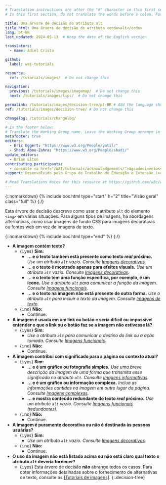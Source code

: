 ```yaml
---
# Translation instructions are after the "#" character in this first section. They are comments that do not show up in the web page. You do not need to translate the instructions after "#".
# In this first section, do not translate the words before a colon. For example, do not translate "title:". Do translate the text after "title:".

title: Uma árvore de decisão do atributo alt
title_html: Uma árvore de decisão do atributo <code>alt</code>
lang: pt-BR
last_updated: 2024-05-13  # Keep the date of the English version

translators:
  - name: Adiel Cristo

github:
  label: wai-tutorials

resource:
  ref: /tutorials/images/  # Do not change this

navigation:
  previous: /tutorials/images/imagemap/  # Do not change this
  next: /tutorials/images/tips/  # Do not change this

permalink: /tutorials/images/decision-tree/pt-BR # Add the language shortcode to the end, with no slash at end, for example: /link/to/page/fr
ref: /tutorials/images/decision-tree/ # Do not change this

changelog: /tutorials/changelog/

# In the footer below:
# Translate the Working Group name. Leave the Working Group acronym in English.
metafooter: true
editors:
  - Eric Eggert: "https://www.w3.org/People/yatil/"
  - Shadi Abou-Zahra: "https://www.w3.org/People/shadi/"
update_editors:
  - Brian Elton
contributing_participants:
  - consulte <a href="/WAI/tutorials/acknowledgements/">Agradecimentos</a>
support: Desenvolvido pelo Grupo de Trabalho de Educação e Extensão (<a href="https://www.w3.org/groups/wg/eowg">EOWG</a>). Desenvolvido com o apoio do <a href="https://www.w3.org/WAI/ACT/">projeto WAI-ACT</a>, cofinanciado pelo <strong>Programa <abbr title="Tecnologias da Sociedade da Informação">IST</abbr> da Comissão Europeia</strong>.

# Read Translations Notes for this resource at https://github.com/w3c/wai-tutorials#readme
---
```


{::nomarkdown}
{% include box.html type="start" h="2" title="Visão geral" class="full" %}
{:/}

Esta árvore de decisão descreve como usar o atributo `alt` do elemento `<img>` em várias situações. Para alguns tipos de imagens, há abordagens alternativas, como usar imagens de fundo CSS para imagens decorativas ou fontes web em vez de imagens de texto.

{::nomarkdown}
{% include box.html type="end" %}
{:/}

- **A imagem contém texto?**
  - {:.yes} **Sim:**
    - **… e o texto também está presente como texto *real* próximo.**
      _Use um atributo `alt` vazio. Consulte [Imagens decorativas](/tutorials/images/decorative/)._
    - **… e o texto é mostrado apenas para efeitos visuais.**
      _Use um atributo `alt` vazio. Consulte [Imagens decorativas](/tutorials/images/decorative/)._
    - **… e o texto tem uma função específica, por exemplo, é um ícone.**
      _Use o atributo `alt` para comunicar a função da imagem. Consulte [Imagens funcionais](/tutorials/images/functional/)._
    - **… e o texto na imagem não está presente de outra forma.**
      _Use o atributo `alt` para incluir o texto da imagem. Consulte [Imagens de texto](/tutorials/images/textual/#styled-text-decorative-effect)._
  - {:.no} **Não:**
    - Continue.
- **A imagem é usada em um link ou botão e seria difícil ou impossível entender o que o link ou o botão faz se a imagem não estivesse lá?**
  - {:.yes} **Sim:**
    - _Use o atributo `alt` para comunicar o destino do link ou a ação tomada. Consulte [Imagens funcionais](/tutorials/images/functional/)._
  - {:.no} **Não:**
    - Continue.
- **A imagem contribui com significado para a página ou contexto atual?**
  - {:.yes} **Sim:**
    - **… e é um gráfico ou fotografia simples.**
      _Use uma breve descrição da imagem de uma forma que transmita esse significado no atributo `alt`. Consulte [Imagens informativas](/tutorials/images/informative/)._
    - **… e é um gráfico ou informação complexa.**
      _Inclua as informações contidas na imagem em outro lugar da página. Consulte [Imagens complexas](/tutorials/images/complex/)._
    - **… e mostra conteúdo redundante do texto *real* próximo.**
      _Use um atributo `alt` vazio. Consulte [Imagens funcionais](/tutorials/images/functional/#logo-image-within-link-text) (redundantes)._
  - {:.no} **Não:**
    - Continue.
- **A imagem é puramente decorativa ou não é destinada às pessoas usuárias?**
  - {:.yes} **Sim:**
    - _Use um atributo `alt` vazio. Consulte [Imagens decorativas](/tutorials/images/decorative/)._
  - {:.no} **Não:**
    - Continue.
- **O uso da imagem não está listado acima ou não está claro qual texto o atributo `alt` deveria fornecer?**
  - {:.yes} Esta árvore de decisão **não** abrange todos os casos. Para obter informações detalhadas sobre o fornecimento de alternativas de texto, consulte os [[Tutoriais de imagens]](/tutorials/images/).
{:.decision-tree}
